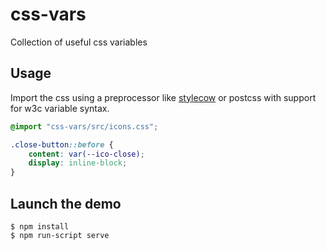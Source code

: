# css-vars
Collection of useful css variables

## Usage

Import the css using a preprocessor like [stylecow](http://stylecow.github.io/) or postcss with support for w3c variable syntax.


```css
@import "css-vars/src/icons.css";

.close-button::before {
	content: var(--ico-close);
	display: inline-block;
}
```

## Launch the demo

```
$ npm install
$ npm run-script serve
```